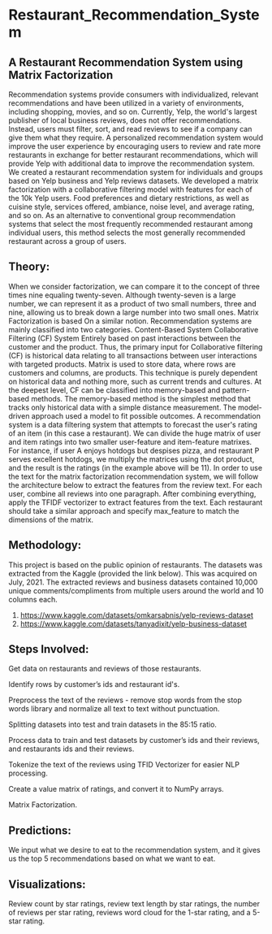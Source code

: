 # Restaurant_Recommendation_System

## A Restaurant Recommendation System using Matrix Factorization

Recommendation systems provide consumers with individualized, relevant recommendations and have been utilized in a variety of environments, including shopping, movies, and so on. Currently, Yelp, the world's largest publisher of local business reviews, does not offer recommendations. Instead, users must filter, sort, and read reviews to see if a company can give them what they require. A personalized recommendation system would improve the user experience by encouraging users to review and rate more restaurants in exchange for better restaurant recommendations, which will provide Yelp with additional data to improve the recommendation system.
We created a restaurant recommendation system for individuals and groups based on Yelp business and Yelp reviews datasets. We developed a matrix factorization with a collaborative filtering model with features for each of the 10k Yelp users. Food preferences and dietary restrictions, as well as cuisine style, services offered, ambiance, noise level, and average rating, and so on.
As an alternative to conventional group recommendation systems that select the most frequently recommended restaurant among individual users, this method selects the most generally recommended restaurant across a group of users.


## Theory:
When we consider factorization, we can compare it to the concept of three times nine equaling twenty-seven. Although twenty-seven is a large number, we can represent it as a product of two small numbers, three and nine, allowing us to break down a large number into two small ones. Matrix Factorization is based
On a similar notion. Recommendation systems are mainly classified into two categories.
Content-Based System
Collaborative Filtering (CF) System
Entirely based on past interactions between the customer and the product. Thus, the primary input for Collaborative filtering (CF) is historical data relating to all transactions between user interactions with targeted products. Matrix is used to store data, where rows are customers and columns, are products. This technique is purely dependent on historical data and nothing more, such as current trends and cultures. At the deepest level, CF can be classified into memory-based and pattern-based methods. The memory-based method is the simplest method that tracks only historical data with a simple distance
measurement. The model-driven approach used a model to fit possible outcomes.
A recommendation system is a data filtering system that attempts to forecast the user's rating of an item (in this case a restaurant). We can divide the huge matrix of user and item ratings into two smaller user-feature and item-feature matrixes. For instance, if user A enjoys hotdogs but despises pizza, and restaurant P serves excellent hotdogs, we multiply the matrices using the dot product, and the result is the ratings (in the example above will be 11).
In order to use the text for the matrix factorization recommendation system, we will follow the architecture below to extract the features from the review text.
For each user, combine all reviews into one paragraph. After combining everything, apply the TFIDF vectorizer to extract features from the text. Each restaurant should take a similar approach and specify max_feature to match the dimensions of the matrix.


## Methodology:
This project is based on the public opinion of restaurants. The datasets was extracted from the Kaggle (provided the link below). This was acquired on July, 2021. The extracted reviews and business datasets contained 10,000 unique comments/compliments from multiple users around the world and 10 columns each.
1. https://www.kaggle.com/datasets/omkarsabnis/yelp-reviews-dataset
2. https://www.kaggle.com/datasets/tanyadixit/yelp-business-dataset


## Steps Involved:

Get data on restaurants and reviews of those restaurants.

Identify rows by customer’s ids and restaurant id's.

Preprocess the text of the reviews - remove stop words from the stop words library and normalize all text to text without punctuation.

Splitting datasets into test and train datasets in the 85:15 ratio.

Process data to train and test datasets by customer’s ids and their reviews, and restaurants ids and their reviews.

Tokenize the text of the reviews using TFID Vectorizer for easier NLP processing.

Create a value matrix of ratings, and convert it to NumPy arrays.

Matrix Factorization.



## Predictions:

We input what we desire to eat to the recommendation system, and it gives us the top 5 recommendations based on what we want to eat.

## Visualizations:

Review count by star ratings, review text length by star ratings, the number of reviews per star rating, reviews word cloud for the 1-star rating, and a 5-star rating.
